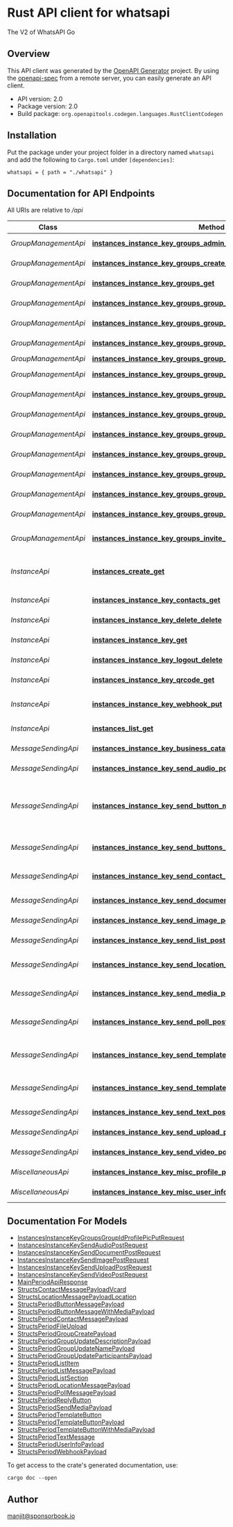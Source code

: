 # Rust API client for whatsapi

The V2 of WhatsAPI Go


## Overview

This API client was generated by the [OpenAPI Generator](https://openapi-generator.tech) project.  By using the [openapi-spec](https://openapis.org) from a remote server, you can easily generate an API client.

- API version: 2.0
- Package version: 2.0
- Build package: `org.openapitools.codegen.languages.RustClientCodegen`

## Installation

Put the package under your project folder in a directory named `whatsapi` and add the following to `Cargo.toml` under `[dependencies]`:

```
whatsapi = { path = "./whatsapi" }
```

## Documentation for API Endpoints

All URIs are relative to */api*

Class | Method | HTTP request | Description
------------ | ------------- | ------------- | -------------
*GroupManagementApi* | [**instances_instance_key_groups_admin_get**](docs/GroupManagementApi.md#instances_instance_key_groups_admin_get) | **GET** /instances/{instance_key}/groups/admin | Get admin groupss.
*GroupManagementApi* | [**instances_instance_key_groups_create_post**](docs/GroupManagementApi.md#instances_instance_key_groups_create_post) | **POST** /instances/{instance_key}/groups/create | Create group.
*GroupManagementApi* | [**instances_instance_key_groups_get**](docs/GroupManagementApi.md#instances_instance_key_groups_get) | **GET** /instances/{instance_key}/groups/ | Get all groups.
*GroupManagementApi* | [**instances_instance_key_groups_group_id_announce_put**](docs/GroupManagementApi.md#instances_instance_key_groups_group_id_announce_put) | **PUT** /instances/{instance_key}/groups/{group_id}/announce | Set group announce.
*GroupManagementApi* | [**instances_instance_key_groups_group_id_delete**](docs/GroupManagementApi.md#instances_instance_key_groups_group_id_delete) | **DELETE** /instances/{instance_key}/groups/{group_id}/ | Leaves the group.
*GroupManagementApi* | [**instances_instance_key_groups_group_id_description_put**](docs/GroupManagementApi.md#instances_instance_key_groups_group_id_description_put) | **PUT** /instances/{instance_key}/groups/{group_id}/description | Set group description.
*GroupManagementApi* | [**instances_instance_key_groups_group_id_get**](docs/GroupManagementApi.md#instances_instance_key_groups_group_id_get) | **GET** /instances/{instance_key}/groups/{group_id} | Get group.
*GroupManagementApi* | [**instances_instance_key_groups_group_id_invite_code_get**](docs/GroupManagementApi.md#instances_instance_key_groups_group_id_invite_code_get) | **GET** /instances/{instance_key}/groups/{group_id}/invite-code | Get group invite code.
*GroupManagementApi* | [**instances_instance_key_groups_group_id_lock_put**](docs/GroupManagementApi.md#instances_instance_key_groups_group_id_lock_put) | **PUT** /instances/{instance_key}/groups/{group_id}/lock | Set group locked.
*GroupManagementApi* | [**instances_instance_key_groups_group_id_name_put**](docs/GroupManagementApi.md#instances_instance_key_groups_group_id_name_put) | **PUT** /instances/{instance_key}/groups/{group_id}/name | Set group name.
*GroupManagementApi* | [**instances_instance_key_groups_group_id_participants_add_post**](docs/GroupManagementApi.md#instances_instance_key_groups_group_id_participants_add_post) | **POST** /instances/{instance_key}/groups/{group_id}/participants/add | Add participant.
*GroupManagementApi* | [**instances_instance_key_groups_group_id_participants_demote_put**](docs/GroupManagementApi.md#instances_instance_key_groups_group_id_participants_demote_put) | **PUT** /instances/{instance_key}/groups/{group_id}/participants/demote | Demote participant.
*GroupManagementApi* | [**instances_instance_key_groups_group_id_participants_promote_put**](docs/GroupManagementApi.md#instances_instance_key_groups_group_id_participants_promote_put) | **PUT** /instances/{instance_key}/groups/{group_id}/participants/promote | Promote participant.
*GroupManagementApi* | [**instances_instance_key_groups_group_id_participants_remove_delete**](docs/GroupManagementApi.md#instances_instance_key_groups_group_id_participants_remove_delete) | **DELETE** /instances/{instance_key}/groups/{group_id}/participants/remove | Remove participant.
*GroupManagementApi* | [**instances_instance_key_groups_group_id_profile_pic_put**](docs/GroupManagementApi.md#instances_instance_key_groups_group_id_profile_pic_put) | **PUT** /instances/{instance_key}/groups/{group_id}/profile-pic | Set group picture.
*GroupManagementApi* | [**instances_instance_key_groups_invite_info_get**](docs/GroupManagementApi.md#instances_instance_key_groups_invite_info_get) | **GET** /instances/{instance_key}/groups/invite-info | Get group from invite link.
*InstanceApi* | [**instances_create_get**](docs/InstanceApi.md#instances_create_get) | **GET** /instances/create | Creates a new instance key.
*InstanceApi* | [**instances_instance_key_contacts_get**](docs/InstanceApi.md#instances_instance_key_contacts_get) | **GET** /instances/{instance_key}/contacts | Get contacts.
*InstanceApi* | [**instances_instance_key_delete_delete**](docs/InstanceApi.md#instances_instance_key_delete_delete) | **DELETE** /instances/{instance_key}/delete | Delete Instance.
*InstanceApi* | [**instances_instance_key_get**](docs/InstanceApi.md#instances_instance_key_get) | **GET** /instances/{instance_key}/ | Get Instance.
*InstanceApi* | [**instances_instance_key_logout_delete**](docs/InstanceApi.md#instances_instance_key_logout_delete) | **DELETE** /instances/{instance_key}/logout | Logout Instance.
*InstanceApi* | [**instances_instance_key_qrcode_get**](docs/InstanceApi.md#instances_instance_key_qrcode_get) | **GET** /instances/{instance_key}/qrcode | Get QrCode.
*InstanceApi* | [**instances_instance_key_webhook_put**](docs/InstanceApi.md#instances_instance_key_webhook_put) | **PUT** /instances/{instance_key}/webhook | Change Webhook url.
*InstanceApi* | [**instances_list_get**](docs/InstanceApi.md#instances_list_get) | **GET** /instances/list | Get all instances.
*MessageSendingApi* | [**instances_instance_key_business_catalog_get**](docs/MessageSendingApi.md#instances_instance_key_business_catalog_get) | **GET** /instances/{instance_key}/business/catalog | Fetches the catlog.
*MessageSendingApi* | [**instances_instance_key_send_audio_post**](docs/MessageSendingApi.md#instances_instance_key_send_audio_post) | **POST** /instances/{instance_key}/send/audio | Send raw audio.
*MessageSendingApi* | [**instances_instance_key_send_button_media_post**](docs/MessageSendingApi.md#instances_instance_key_send_button_media_post) | **POST** /instances/{instance_key}/send/button-media | Send a button message with a media header.
*MessageSendingApi* | [**instances_instance_key_send_buttons_post**](docs/MessageSendingApi.md#instances_instance_key_send_buttons_post) | **POST** /instances/{instance_key}/send/buttons | Send a button message.
*MessageSendingApi* | [**instances_instance_key_send_contact_post**](docs/MessageSendingApi.md#instances_instance_key_send_contact_post) | **POST** /instances/{instance_key}/send/contact | Send a contact message.
*MessageSendingApi* | [**instances_instance_key_send_document_post**](docs/MessageSendingApi.md#instances_instance_key_send_document_post) | **POST** /instances/{instance_key}/send/document | Send raw document.
*MessageSendingApi* | [**instances_instance_key_send_image_post**](docs/MessageSendingApi.md#instances_instance_key_send_image_post) | **POST** /instances/{instance_key}/send/image | Send raw image.
*MessageSendingApi* | [**instances_instance_key_send_list_post**](docs/MessageSendingApi.md#instances_instance_key_send_list_post) | **POST** /instances/{instance_key}/send/list | Send a List message.
*MessageSendingApi* | [**instances_instance_key_send_location_post**](docs/MessageSendingApi.md#instances_instance_key_send_location_post) | **POST** /instances/{instance_key}/send/location | Send a location message.
*MessageSendingApi* | [**instances_instance_key_send_media_post**](docs/MessageSendingApi.md#instances_instance_key_send_media_post) | **POST** /instances/{instance_key}/send/media | Send a media message.
*MessageSendingApi* | [**instances_instance_key_send_poll_post**](docs/MessageSendingApi.md#instances_instance_key_send_poll_post) | **POST** /instances/{instance_key}/send/poll | Send a Poll message with media.
*MessageSendingApi* | [**instances_instance_key_send_template_media_post**](docs/MessageSendingApi.md#instances_instance_key_send_template_media_post) | **POST** /instances/{instance_key}/send/template-media | Send a template message with media.
*MessageSendingApi* | [**instances_instance_key_send_template_post**](docs/MessageSendingApi.md#instances_instance_key_send_template_post) | **POST** /instances/{instance_key}/send/template | Send a template message.
*MessageSendingApi* | [**instances_instance_key_send_text_post**](docs/MessageSendingApi.md#instances_instance_key_send_text_post) | **POST** /instances/{instance_key}/send/text | Send a text message.
*MessageSendingApi* | [**instances_instance_key_send_upload_post**](docs/MessageSendingApi.md#instances_instance_key_send_upload_post) | **POST** /instances/{instance_key}/send/upload | Upload media.
*MessageSendingApi* | [**instances_instance_key_send_video_post**](docs/MessageSendingApi.md#instances_instance_key_send_video_post) | **POST** /instances/{instance_key}/send/video | Send raw video.
*MiscellaneousApi* | [**instances_instance_key_misc_profile_pic_get**](docs/MiscellaneousApi.md#instances_instance_key_misc_profile_pic_get) | **GET** /instances/{instance_key}/misc/profile-pic | Get profile pic.
*MiscellaneousApi* | [**instances_instance_key_misc_user_info_post**](docs/MiscellaneousApi.md#instances_instance_key_misc_user_info_post) | **POST** /instances/{instance_key}/misc/user-info | Fetches the users info.


## Documentation For Models

 - [InstancesInstanceKeyGroupsGroupIdProfilePicPutRequest](docs/InstancesInstanceKeyGroupsGroupIdProfilePicPutRequest.md)
 - [InstancesInstanceKeySendAudioPostRequest](docs/InstancesInstanceKeySendAudioPostRequest.md)
 - [InstancesInstanceKeySendDocumentPostRequest](docs/InstancesInstanceKeySendDocumentPostRequest.md)
 - [InstancesInstanceKeySendImagePostRequest](docs/InstancesInstanceKeySendImagePostRequest.md)
 - [InstancesInstanceKeySendUploadPostRequest](docs/InstancesInstanceKeySendUploadPostRequest.md)
 - [InstancesInstanceKeySendVideoPostRequest](docs/InstancesInstanceKeySendVideoPostRequest.md)
 - [MainPeriodApiResponse](docs/MainPeriodApiResponse.md)
 - [StructsContactMessagePayloadVcard](docs/StructsContactMessagePayloadVcard.md)
 - [StructsLocationMessagePayloadLocation](docs/StructsLocationMessagePayloadLocation.md)
 - [StructsPeriodButtonMessagePayload](docs/StructsPeriodButtonMessagePayload.md)
 - [StructsPeriodButtonMessageWithMediaPayload](docs/StructsPeriodButtonMessageWithMediaPayload.md)
 - [StructsPeriodContactMessagePayload](docs/StructsPeriodContactMessagePayload.md)
 - [StructsPeriodFileUpload](docs/StructsPeriodFileUpload.md)
 - [StructsPeriodGroupCreatePayload](docs/StructsPeriodGroupCreatePayload.md)
 - [StructsPeriodGroupUpdateDescriptionPayload](docs/StructsPeriodGroupUpdateDescriptionPayload.md)
 - [StructsPeriodGroupUpdateNamePayload](docs/StructsPeriodGroupUpdateNamePayload.md)
 - [StructsPeriodGroupUpdateParticipantsPayload](docs/StructsPeriodGroupUpdateParticipantsPayload.md)
 - [StructsPeriodListItem](docs/StructsPeriodListItem.md)
 - [StructsPeriodListMessagePayload](docs/StructsPeriodListMessagePayload.md)
 - [StructsPeriodListSection](docs/StructsPeriodListSection.md)
 - [StructsPeriodLocationMessagePayload](docs/StructsPeriodLocationMessagePayload.md)
 - [StructsPeriodPollMessagePayload](docs/StructsPeriodPollMessagePayload.md)
 - [StructsPeriodReplyButton](docs/StructsPeriodReplyButton.md)
 - [StructsPeriodSendMediaPayload](docs/StructsPeriodSendMediaPayload.md)
 - [StructsPeriodTemplateButton](docs/StructsPeriodTemplateButton.md)
 - [StructsPeriodTemplateButtonPayload](docs/StructsPeriodTemplateButtonPayload.md)
 - [StructsPeriodTemplateButtonWithMediaPayload](docs/StructsPeriodTemplateButtonWithMediaPayload.md)
 - [StructsPeriodTextMessage](docs/StructsPeriodTextMessage.md)
 - [StructsPeriodUserInfoPayload](docs/StructsPeriodUserInfoPayload.md)
 - [StructsPeriodWebhookPayload](docs/StructsPeriodWebhookPayload.md)


To get access to the crate's generated documentation, use:

```
cargo doc --open
```

## Author

manjit@sponsorbook.io

